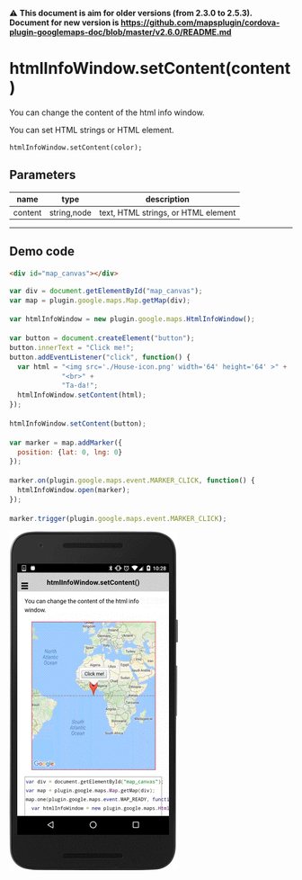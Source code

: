 :warning: **This document is aim for older versions (from 2.3.0 to 2.5.3).
Document for new version is https://github.com/mapsplugin/cordova-plugin-googlemaps-doc/blob/master/v2.6.0/README.md**

# htmlInfoWindow.setContent(content)

You can change the content of the html info window.

You can set HTML strings or HTML element.

```
htmlInfoWindow.setContent(color);
```


## Parameters

name           | type          | description
---------------|---------------|---------------------------------------
content        | string,node   | text, HTML strings, or HTML element
-----------------------------------------------------------------------


## Demo code

```html
<div id="map_canvas"></div>
```

```js
var div = document.getElementById("map_canvas");
var map = plugin.google.maps.Map.getMap(div);

var htmlInfoWindow = new plugin.google.maps.HtmlInfoWindow();

var button = document.createElement("button");
button.innerText = "Click me!";
button.addEventListener("click", function() {
  var html = "<img src='./House-icon.png' width='64' height='64' >" +
             "<br>" +
             "Ta-da!";
  htmlInfoWindow.setContent(html);
});

htmlInfoWindow.setContent(button);

var marker = map.addMarker({
  position: {lat: 0, lng: 0}
});

marker.on(plugin.google.maps.event.MARKER_CLICK, function() {
  htmlInfoWindow.open(marker);
});

marker.trigger(plugin.google.maps.event.MARKER_CLICK);
```

![](image.gif)
